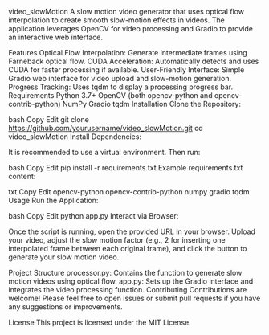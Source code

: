 video_slowMotion
A slow motion video generator that uses optical flow interpolation to create smooth slow-motion effects in videos. The application leverages OpenCV for video processing and Gradio to provide an interactive web interface.

Features
Optical Flow Interpolation: Generate intermediate frames using Farneback optical flow.
CUDA Acceleration: Automatically detects and uses CUDA for faster processing if available.
User-Friendly Interface: Simple Gradio web interface for video upload and slow-motion generation.
Progress Tracking: Uses tqdm to display a processing progress bar.
Requirements
Python 3.7+
OpenCV (both opencv-python and opencv-contrib-python)
NumPy
Gradio
tqdm
Installation
Clone the Repository:

bash
Copy
Edit
git clone https://github.com/yourusername/video_slowMotion.git
cd video_slowMotion
Install Dependencies:

It is recommended to use a virtual environment. Then run:

bash
Copy
Edit
pip install -r requirements.txt
Example requirements.txt content:

txt
Copy
Edit
opencv-python
opencv-contrib-python
numpy
gradio
tqdm
Usage
Run the Application:

bash
Copy
Edit
python app.py
Interact via Browser:

Once the script is running, open the provided URL in your browser. Upload your video, adjust the slow motion factor (e.g., 2 for inserting one interpolated frame between each original frame), and click the button to generate your slow motion video.

Project Structure
processor.py: Contains the function to generate slow motion videos using optical flow.
app.py: Sets up the Gradio interface and integrates the video processing function.
Contributing
Contributions are welcome! Please feel free to open issues or submit pull requests if you have any suggestions or improvements.

License
This project is licensed under the MIT License.

